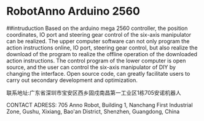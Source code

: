 # RobotAnno Arduino 2560
##intruduction
  Based on the arduino mega 2560 controller, the position coordinates, IO port and steering gear control of the six-axis manipulator can be realized. The upper computer software can not only program the action instructions online, IO port, steering gear control, but also realize the download of the program to realize the offline operation of the downloaded action instructions. The control program of the lower computer is open source, and the user can control the six-axis manipulator of DIY by changing the interface. Open source code, can greatly facilitate users to carry out secondary development and optimization.


联系地址:广东省深圳市宝安区西乡固戍南昌第一工业区1栋705安诺机器人


CONTACT ADRESS:
705 Anno Robot, Building 1, Nanchang First Industrial Zone, Gushu, Xixiang, Bao'an District, Shenzhen, Guangdong, China

